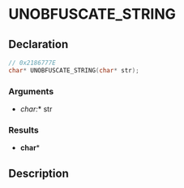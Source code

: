 # UNOBFUSCATE_STRING

## Declaration
```cpp
// 0x2186777E
char* UNOBFUSCATE_STRING(char* str);
```

### Arguments
- **char*:** str

### Results
- **char***

## Description
